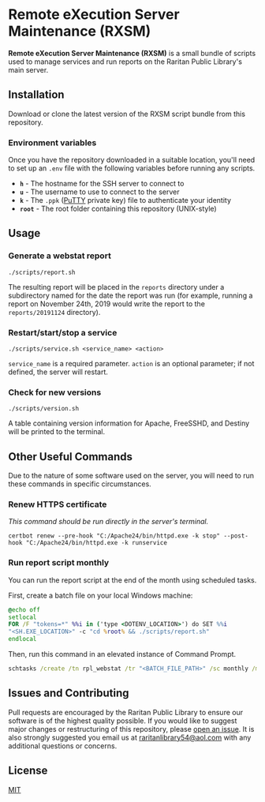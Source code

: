 # **Remote eXecution Server Maintenance (RXSM)**
**Remote eXecution Server Maintenance (RXSM)** is a small bundle of scripts used to manage services and run reports on the Raritan Public Library's main server.

## **Installation**
Download or clone the latest version of the RXSM script bundle from this repository.
### **Environment variables**
Once you have the repository downloaded in a suitable location, you'll need to set up an `.env` file with the following variables before running any scripts.
- **`h`** - The hostname for the SSH server to connect to
- **`u`** - The username to use to connect to the server
- **`k`** - The `.ppk` ([PuTTY](https://www.putty.org/) private key) file to authenticate your identity
- **`root`** - The root folder containing this repository (UNIX-style)

## **Usage**

### **Generate a webstat report**
```
./scripts/report.sh
```
The resulting report will be placed in the `reports` directory under a subdirectory named for the date the report was run (for example, running a report on November 24th, 2019 would write the report to the `reports/20191124` directory).

### **Restart/start/stop a service**
```
./scripts/service.sh <service_name> <action>
```
`service_name` is a required parameter. `action` is an optional parameter; if not defined, the server will restart.

### **Check for new versions**
```
./scripts/version.sh
```
A table containing version information for Apache, FreeSSHD, and Destiny will be printed to the terminal.

## **Other Useful Commands**
Due to the nature of some software used on the server, you will need to run these commands in specific circumstances.

### **Renew HTTPS certificate**
*This command should be run directly in the server's terminal.*
```
certbot renew --pre-hook "C:/Apache24/bin/httpd.exe -k stop" --post-hook "C:/Apache24/bin/httpd.exe -k runservice
```

### **Run report script monthly**
You can run the report script at the end of the month using scheduled tasks.

First, create a batch file on your local Windows machine:
```cmd
@echo off
setlocal
FOR /F "tokens=*" %%i in ('type <DOTENV_LOCATION>') do SET %%i
"<SH.EXE_LOCATION>" -c "cd %root% && ./scripts/report.sh"
endlocal
```
Then, run this command in an elevated instance of Command Prompt.
```cmd
schtasks /create /tn rpl_webstat /tr "<BATCH_FILE_PATH>" /sc monthly /mo lastday /m * /st 23:55 /ru "<COMPUTER_NAME>\<USERNAME>"
```
## **Issues and Contributing**
Pull requests are encouraged by the Raritan Public Library to ensure our software is of the highest quality possible. If you would like to suggest major changes or restructuring of this repository, please [open an issue](https://github.com/raritanlibrary/rxsm/issues/new). It is also strongly suggested you email us at [raritanlibrary54@aol.com](mailto:raritanlibrary54@aol.com) with any additional questions or concerns.

## **License**

[MIT](LICENSE)